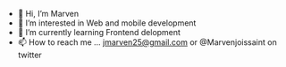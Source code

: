 - 👋 Hi, I’m Marven
- 👀 I’m interested in Web and mobile development
- 🌱 I’m currently learning Frontend delopment
- 📫 How to reach me ... jmarven25@gmail.com or @Marvenjoissaint on twitter

<!---
Marven01j/Marven01j is a ✨ special ✨ repository because its `README.md` (this file) appears on your GitHub profile.
You can click the Preview link to take a look at your changes.
--->
